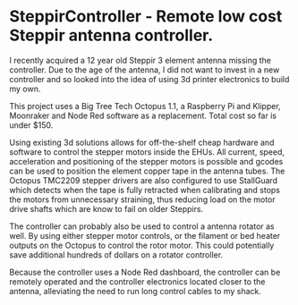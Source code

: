 # SteppirController - Remote low cost Steppir antenna controller. 

I recently acquired a 12 year old Steppir 3 element antenna missing the controller. Due to the age of the antenna, I did not want to invest in a new controller and so looked into the idea of using 3d printer electronics to build my own. 

This project uses a Big Tree Tech Octopus 1.1, a Raspberry Pi and Klipper, Moonraker and Node Red software as a replacement. Total cost so far is under $150. 

Using existing 3d solutions allows for off-the-shelf cheap hardware and software to control the stepper motors inside the EHUs. All current, speed, acceleration and positioning of the stepper motors is possible and gcodes can be used to position the element copper tape in the antenna tubes. The Octopus TMC2209 stepper drivers are also configured to use StallGuard which detects when the tape is fully retracted when calibrating and stops the motors from unnecessary straining, thus reducing load on the motor drive shafts which are know to fail on older Steppirs.

The controller can probably also be used to control a antenna rotator as well. By using either stepper motor controls, or the filament or bed heater outputs on the Octopus to control the rotor motor. This could potentially save additional hundreds of dollars on a rotator controller.

Because the controller uses a Node Red dashboard, the controller can be remotely operated and the controller electronics located closer to the antenna, alleviating the need to run long control cables to my shack.
